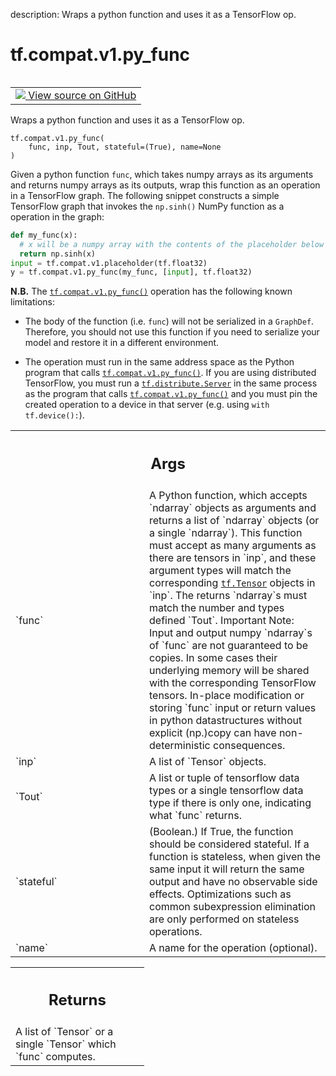 description: Wraps a python function and uses it as a TensorFlow op.

<div itemscope itemtype="http://developers.google.com/ReferenceObject">
<meta itemprop="name" content="tf.compat.v1.py_func" />
<meta itemprop="path" content="Stable" />
</div>

# tf.compat.v1.py_func

<!-- Insert buttons and diff -->

<table class="tfo-notebook-buttons tfo-api nocontent" align="left">
<td>
  <a target="_blank" href="https://github.com/tensorflow/tensorflow/blob/r2.3/tensorflow/python/ops/script_ops.py#L542-L558">
    <img src="https://www.tensorflow.org/images/GitHub-Mark-32px.png" />
    View source on GitHub
  </a>
</td>
</table>



Wraps a python function and uses it as a TensorFlow op.

<pre class="devsite-click-to-copy prettyprint lang-py tfo-signature-link">
<code>tf.compat.v1.py_func(
    func, inp, Tout, stateful=(True), name=None
)
</code></pre>



<!-- Placeholder for "Used in" -->

Given a python function `func`, which takes numpy arrays as its
arguments and returns numpy arrays as its outputs, wrap this function as an
operation in a TensorFlow graph. The following snippet constructs a simple
TensorFlow graph that invokes the `np.sinh()` NumPy function as a operation
in the graph:

```python
def my_func(x):
  # x will be a numpy array with the contents of the placeholder below
  return np.sinh(x)
input = tf.compat.v1.placeholder(tf.float32)
y = tf.compat.v1.py_func(my_func, [input], tf.float32)
```

**N.B.** The <a href="../../../tf/compat/v1/py_func.md"><code>tf.compat.v1.py_func()</code></a> operation has the following known
limitations:

* The body of the function (i.e. `func`) will not be serialized in a
  `GraphDef`. Therefore, you should not use this function if you need to
  serialize your model and restore it in a different environment.

* The operation must run in the same address space as the Python program
  that calls <a href="../../../tf/compat/v1/py_func.md"><code>tf.compat.v1.py_func()</code></a>. If you are using distributed
  TensorFlow, you
  must run a <a href="../../../tf/distribute/Server.md"><code>tf.distribute.Server</code></a> in the same process as the program that
  calls
  <a href="../../../tf/compat/v1/py_func.md"><code>tf.compat.v1.py_func()</code></a> and you must pin the created operation to a device
  in that
  server (e.g. using `with tf.device():`).

<!-- Tabular view -->
 <table class="responsive fixed orange">
<colgroup><col width="214px"><col></colgroup>
<tr><th colspan="2"><h2 class="add-link">Args</h2></th></tr>

<tr>
<td>
`func`
</td>
<td>
A Python function, which accepts `ndarray` objects as arguments and
returns a list of `ndarray` objects (or a single `ndarray`). This function
must accept as many arguments as there are tensors in `inp`, and these
argument types will match the corresponding <a href="../../../tf/Tensor.md"><code>tf.Tensor</code></a> objects in `inp`.
The returns `ndarray`s must match the number and types defined `Tout`.
Important Note: Input and output numpy `ndarray`s of `func` are not
guaranteed to be copies. In some cases their underlying memory will be
shared with the corresponding TensorFlow tensors. In-place modification
or storing `func` input or return values in python datastructures
without explicit (np.)copy can have non-deterministic consequences.
</td>
</tr><tr>
<td>
`inp`
</td>
<td>
A list of `Tensor` objects.
</td>
</tr><tr>
<td>
`Tout`
</td>
<td>
A list or tuple of tensorflow data types or a single tensorflow data
type if there is only one, indicating what `func` returns.
</td>
</tr><tr>
<td>
`stateful`
</td>
<td>
(Boolean.) If True, the function should be considered stateful. If
a function is stateless, when given the same input it will return the same
output and have no observable side effects. Optimizations such as common
subexpression elimination are only performed on stateless operations.
</td>
</tr><tr>
<td>
`name`
</td>
<td>
A name for the operation (optional).
</td>
</tr>
</table>



<!-- Tabular view -->
 <table class="responsive fixed orange">
<colgroup><col width="214px"><col></colgroup>
<tr><th colspan="2"><h2 class="add-link">Returns</h2></th></tr>
<tr class="alt">
<td colspan="2">
A list of `Tensor` or a single `Tensor` which `func` computes.
</td>
</tr>

</table>


